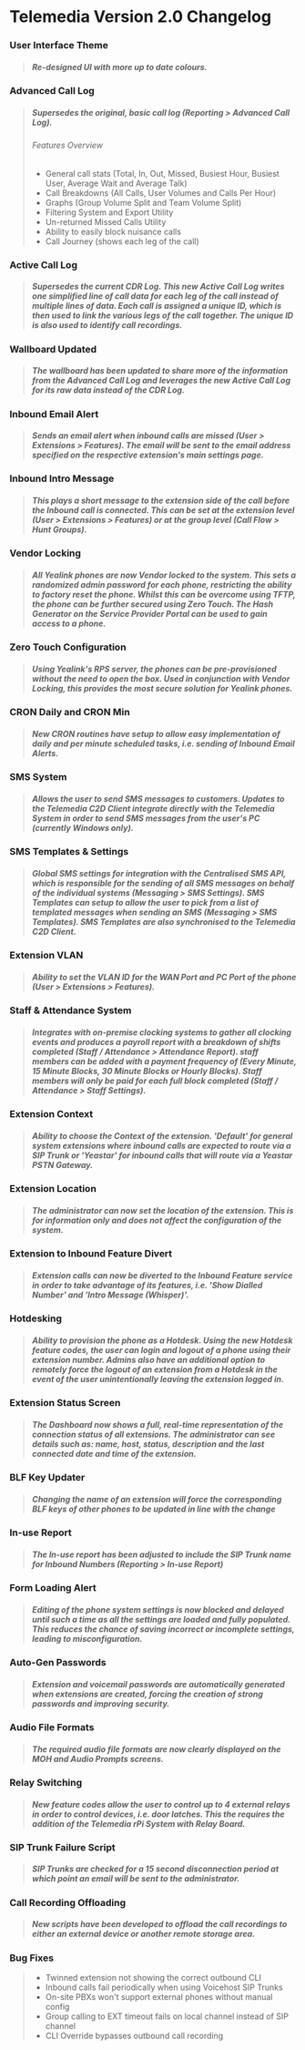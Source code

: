 # Telemedia Version 2.0 Changelog



### User Interface Theme

> ##### Re-designed UI with more up to date colours.

### Advanced Call Log

> ##### Supersedes the original, basic call log (Reporting > Advanced Call Log).
> 
> ###### _Features Overview_
> * General call stats (Total, In, Out, Missed, Busiest Hour, Busiest User, Average Wait and Average Talk)
> * Call Breakdowns (All Calls, User Volumes and Calls Per Hour)
> * Graphs (Group Volume Split and Team Volume Split)
> * Filtering System and Export Utility
> * Un-returned Missed Calls Utility
> * Ability to easily block nuisance calls
> * Call Journey (shows each leg of the call)

### Active Call Log

> ##### Supersedes the current CDR Log.  This new Active Call Log writes one simplified line of call data for each leg of the call instead of multiple lines of data.  Each call is assigned a unique ID, which is then used to link the various legs of the call together. The unique ID is also used to identify call recordings.

### Wallboard Updated

> ##### The wallboard has been updated to share more of the information from the Advanced Call Log and leverages the new Active Call Log for its raw data instead of the CDR Log.

### Inbound Email Alert

> ##### Sends an email alert when inbound calls are missed (User > Extensions > Features).  The email will be sent to the email address specified on the respective extension's main settings page.

### Inbound Intro Message

> ##### This plays a short message to the extension side of the call before the Inbound call is connected.  This can be set at the extension level (User > Extensions > Features) or at the group level (Call Flow > Hunt Groups).

### Vendor Locking

> ##### All Yealink phones are now Vendor locked to the system.  This sets a randomized admin password for each phone, restricting the ability to factory reset the phone.  Whilst this can be overcome using TFTP, the phone can be further secured using Zero Touch.  The Hash Generator on the Service Provider Portal can be used to gain access to a phone.

### Zero Touch Configuration

> ##### Using Yealink's RPS server, the phones can be pre-provisioned without the need to open the box.  Used in conjunction with Vendor Locking, this provides the most secure solution for Yealink phones.

### CRON Daily and CRON Min

> ##### New CRON routines have setup to allow easy implementation of daily and per minute scheduled tasks, i.e. sending of Inbound Email Alerts.

### SMS System

> ##### Allows the user to send SMS messages to customers.  Updates to the Telemedia C2D Client integrate directly with the Telemedia System in order to send SMS messages from the user's PC (currently Windows only).

### SMS Templates & Settings

> ##### Global SMS settings for integration with the Centralised SMS API, which is responsible for the sending of all SMS messages on behalf of the individual systems (Messaging > SMS Settings).  SMS Templates can setup to allow the user to pick from a list of templated messages when sending an SMS (Messaging > SMS Templates).  SMS Templates are also synchronised to the Telemedia C2D Client.

### Extension VLAN

> ##### Ability to set the VLAN ID for the WAN Port and PC Port of the phone (User > Extensions > Features).

### Staff & Attendance System

> ##### Integrates with on-premise clocking systems to gather all clocking events and produces a payroll report with a breakdown of shifts completed (Staff / Attendance > Attendance Report).  staff members can be added with a payment frequency of (Every Minute, 15 Minute Blocks, 30 Minute Blocks or Hourly Blocks).  Staff members will only be paid for each full block completed (Staff / Attendance > Staff Settings).

### Extension Context

> ##### Ability to choose the Context of the extension.  'Default' for general system extensions where inbound calls are expected to route via a SIP Trunk or 'Yeastar' for inbound calls that will route via a Yeastar PSTN Gateway.

### Extension Location

> ##### The administrator can now set the location of the extension.  This is for information only and does not affect the configuration of the system.

### Extension to Inbound Feature Divert

> ##### Extension calls can now be diverted to the Inbound Feature service in order to take advantage of its features, i.e. 'Show Dialled Number' and 'Intro Message (Whisper)'.

### Hotdesking

> ##### Ability to provision the phone as a Hotdesk.  Using the new Hotdesk feature codes, the user can login and logout of a phone using their extension number.  Admins also have an additional option to remotely force the logout of an extension from a Hotdesk in the event of the user unintentionally leaving the extension logged in.

### Extension Status Screen

> ##### The Dashboard now shows a full, real-time representation of the connection status of all extensions. The administrator can see details such as: name, host, status, description and the last connected date and time of the extension.

### BLF Key Updater

> ##### Changing the name of an extension will force the corresponding BLF keys of other phones to be updated in line with the change

### In-use Report

> ##### The In-use report has been adjusted to include the SIP Trunk name for Inbound Numbers (Reporting > In-use Report)

### Form Loading Alert

> ##### Editing of the phone system settings is now blocked and delayed until such a time as all the settings are loaded and fully populated.  This reduces the chance of saving incorrect or incomplete settings, leading to misconfiguration.

### Auto-Gen Passwords

> ##### Extension and voicemail passwords are automatically generated when extensions are created, forcing the creation of strong passwords and improving security.

### Audio File Formats

> ##### The required audio file formats are now clearly displayed on the MOH and Audio Prompts screens.

### Relay Switching

> ##### New feature codes allow the user to control up to 4 external relays in order to control devices, i.e. door latches.  This the requires the addition of the Telemedia rPi System with Relay Board.

### SIP Trunk Failure Script

> ##### SIP Trunks are checked for a 15 second disconnection period at which point an email will be sent to the administrator.

### Call Recording Offloading

> ##### New scripts have been developed to offload the call recordings to either an external device or another remote storage area.



### Bug Fixes

>* Twinned extension not showing the correct outbound CLI
>* Inbound calls fail periodically when using Voicehost SIP Trunks
>* On-site PBXs won't support external phones without manual config
>* Group calling to EXT timeout fails on local channel instead of SIP channel
>* CLI Override bypasses outbound call recording

